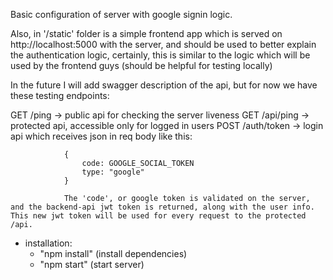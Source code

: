 Basic configuration of server with google signin logic.

Also, in '/static' folder is a simple frontend app which is served on http://localhost:5000 with the server, and should be used to better explain the authentication logic, certainly, this is similar to the logic which will be used by the frontend guys (should be helpful for testing locally)

In the future I will add swagger description of the api, but for now we have these testing endpoints:

GET /ping 		-> public api for checking the server liveness
GET /api/ping 	-> protected api, accessible only for logged in users
POST /auth/token -> login api which receives json in req body like this:
			
				{
					code: GOOGLE_SOCIAL_TOKEN
					type: "google"
				}

				The 'code', or google token is validated on the server, and the backend-api jwt token is returned, along with the user info. This new jwt token will be used for every request to the protected /api.

- installation: 
	- "npm install" (install dependencies)
	- "npm start"   (start server)